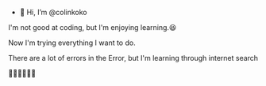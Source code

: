- 👋 Hi, I’m @colinkoko

I'm not good at coding, but I'm enjoying learning.😆

Now I'm trying everything I want to do.

There are a lot of errors in the Error, but I'm learning through internet search

🙂🙃🙂🙃🙂🙃
<!---
colinkoko/colinkoko is a ✨ special ✨ repository because its `README.md` (this file) appears on your GitHub profile.
You can click the Preview link to take a look at your changes.
--->
